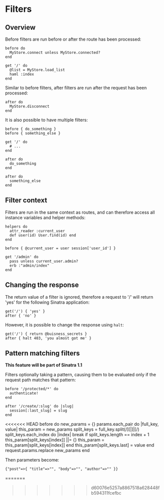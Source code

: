 Filters
=======

Overview
--------

Before filters are run before or after the route has been processed:

    before do
      MyStore.connect unless MyStore.connected?
    end
    
    get '/' do
      @list = MyStore.load_list
      haml :index
    end

Similar to before filters, after filters are run after the request has been
processed:

    after do
      MyStore.disconnect
    end

It is also possible to have multiple filters:

    before { do_something }
    before { something_else }
    
    get '/' do
      # ...
    end
    
    after do
      do_something
    end
    
    after do
      something_else
    end

Filter context
--------------

Filters are run in the same context as routes, and can therefore access all instance variables and helper methods:

    helpers do
      attr_reader :current_user
      def user(id) User.find(id) end
    end
    
    before { @current_user = user session['user_id'] }
    
    get '/admin' do
      pass unless current_user.admin?
      erb :"admin/index"
    end

Changing the response
---------------------

The return value of a filter is ignored, therefore a request to '/' will return 'yes' for the following Sinatra application:

    get('/') { 'yes' }
    after { 'no' }

However, it is possible to change the response using `halt`:

    get('/') { return @buisness_secrets }
    after { halt 403, 'you almost got me' }

Pattern matching filters
------------------------

__This feature will be part of Sinatra 1.1__

Filters optionally taking a pattern, causing them to be evaluated only if the request path matches that pattern:

    before '/protected/*' do
      authenticate!
    end
  
    after '/create/:slug' do |slug|
      session[:last_slug] = slug
    end

<<<<<<< HEAD
    before do
      new_params = {}
      params.each_pair do |full_key, value|
        this_param = new_params
        split_keys = full_key.split(/\]\[|\]|\[/)
        split_keys.each_index do |index|
          break if split_keys.length == index + 1
          this_param[split_keys[index]] ||= {}
          this_param = this_param[split_keys[index]]
       end
       this_param[split_keys.last] = value
      end
      request.params.replace new_params
    end

Then parameters become:

    {"post"=>{ "title"=>"", "body"=>"", "author"=>"" }}
=======
>>>>>>> d60076e5257a8867518a628448fb594311fcefbc
